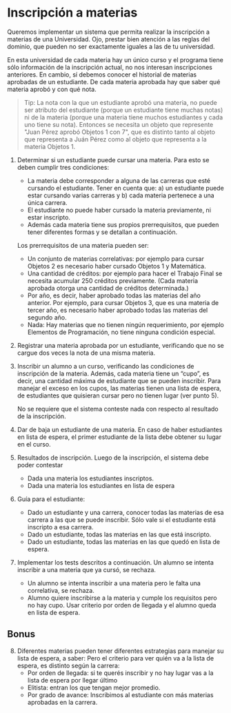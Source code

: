 # Inscripción a materias

Queremos implementar un sistema que permita realizar la inscripción a materias de una Universidad. Ojo, prestar bien atención a las reglas del dominio, que pueden no ser exactamente iguales a las de tu universidad.

En esta universidad de cada materia hay un único curso y el programa tiene sólo información de la inscripción actual, no nos interesan inscripciones anteriores. 
En cambio, sí debemos conocer el historial de materias aprobadas de un estudiante. 
De cada materia aprobada hay que saber qué materia aprobó y con qué nota.

> Tip: La nota con la que un estudiante aprobó una materia, no puede ser atributo del estudiante (porque un estudiante tiene muchas notas) ni de la materia (porque una materia tiene muchos estudiantes y cada uno tiene su nota). Entonces se necesita un objeto que represente "Juan Pérez aprobó Objetos 1 con 7", que es distinto tanto al objeto que representa a Juán Pérez como al objeto que representa a la materia Objetos 1.

1. Determinar si un estudiante puede cursar una materia. Para esto se deben cumplir tres condiciones: 
   * La materia debe corresponder a alguna de las carreras que esté cursando el estudiante.	Tener en cuenta que: 
    a) un estudiante puede estar cursando varias carreras y 
    b) cada materia pertenece a una única carrera.
   * El estudiante no puede haber cursado la materia previamente, ni estar inscripto.
   * Además cada materia tiene sus propios prerrequisitos, que pueden tener diferentes formas y se detallan a continuación.
   
   Los prerrequisitos de una materia pueden ser:
   * Un conjunto de materias correlativas: por ejemplo para cursar Objetos 2 es necesario haber cursado Objetos 1 y Matemática.
   * Una cantidad de créditos: por ejemplo para hacer el Trabajo Final se necesita acumular 250 créditos previamente. (Cada materia aprobada otorga una cantidad de créditos determinada.)
   * Por año, es decir, haber aprobado todas las materias del año anterior. Por ejemplo, para cursar Objetos 3, que es una materia de tercer año, es necesario haber aprobado todas las materias del segundo año.
   * Nada: Hay materias que no tienen ningún requerimiento, por ejemplo Elementos de Programación, no tiene ninguna condición especial.

2. Registrar una materia aprobada por un estudiante, verificando que no se cargue dos veces la nota de una misma materia.

3. Inscribir un alumno a un curso, verificando las condiciones de inscripción de la materia. Además, cada materia tiene un “cupo”, es decir, una cantidad máxima de estudiante que se pueden inscribir. Para manejar el exceso en los cupos, las materias tienen una lista de espera, de estudiantes que quisieran cursar pero no tienen lugar 
(ver punto 5). 

   No se requiere que el sistema conteste nada con respecto al resultado de la inscripción. 

4. Dar de baja un estudiante de una materia. En caso de haber estudiantes en lista de espera, el primer estudiante de la lista debe obtener su lugar en el curso.

5. Resultados de inscripción. Luego de la inscripción, el sistema debe poder contestar
    * Dada una materia los estudiantes inscriptos.
    * Dada una materia los estudiantes en lista de espera

6. Guía para el estudiante: 
    * Dado un estudiante y una carrera, conocer todas las materias de esa carrera a las que se puede inscribir. Sólo vale si el estudiante está inscripto a esa carrera.
    * Dado un estudiante, todas las materias en las que está inscripto.
    * Dado un estudiante, todas las materias en las que quedó en lista de espera.

7. Implementar los tests descritos a continuación. Un alumno se intenta inscribir a una materia que ya cursó, se rechaza.
    * Un alumno se intenta inscribir a una materia pero le falta una correlativa, se rechaza.
    * Alumno quiere inscribirse a la materia y cumple los requisitos pero no hay cupo. Usar criterio por orden de llegada y el alumno queda en lista de espera.

## Bonus
8. Diferentes materias pueden tener diferentes estrategias para manejar su lista de espera, a saber:
Pero el criterio para ver quién va a la lista de espera, es distinto según la carrera:
    * Por orden de llegada: si te querés inscribir y no hay lugar vas a la lista de espera por llegar último
    * Elitista: entran los que tengan mejor promedio.
    * Por grado de avance: Inscribimos al estudiante con más materias aprobadas en la carrera.
